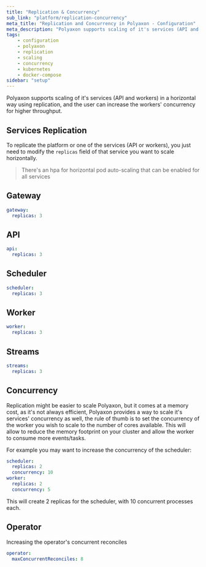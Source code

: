 ```yaml
---
title: "Replication & Concurrency"
sub_link: "platform/replication-concurrency"
meta_title: "Replication and Concurrency in Polyaxon - Configuration"
meta_description: "Polyaxon supports scaling of it's services (API and workers) in a horizontal way using replication, and the user can increase the workers' concurrency for higher throughput."
tags:
    - configuration
    - polyaxon
    - replication
    - scaling
    - concurrency
    - kubernetes
    - docker-compose
sidebar: "setup"
---
```


Polyaxon supports scaling of it's services (API and workers) in a horizontal way using replication, and the user can increase the workers' concurrency for higher throughput.

## Services Replication

To replicate the platform or one of the services (API or workers),
you just need to modify the `replicas` field of that service you want to scale horizontally.

> There's an hpa for horizontal pod auto-scaling that can be enabled for all services

## Gateway

```yaml
gateway:
  replicas: 3
```

## API

```yaml
api:
  replicas: 3
```

## Scheduler

```yaml
scheduler:
  replicas: 3
```

## Worker

```yaml
worker:
  replicas: 3
```

## Streams

```yaml
streams:
  replicas: 3
```

## Concurrency

Replication might be easier to scale Polyaxon, but it comes at a memory cost, as it's not always efficient,
Polyaxon provides a way to scale it's services' concurrency as well,
the rule of thumb is to set the concurrency of the worker you wish to scale to the number of cores available.
This will allow to reduce the memory footprint on your cluster and allow the worker to consume more events/tasks.

For example you may want to increase the concurrency of the scheduler:

```yaml
scheduler:
  replicas: 2
  concurrency: 10
worker:
  replicas: 2
  concurrency: 5
```

This will create 2 replicas for the scheduler, with 10 concurrent processes each.

## Operator

Increasing the operator's concurrent reconciles

```yaml
operator:
  maxConcurrentReconciles: 8
```
